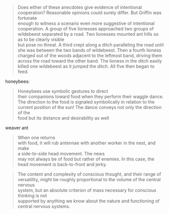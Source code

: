 >Does either of these anecdotes give evidence of intentional cooperation? Reasonable opinions could surely differ. But Griffin was fortunate  
enough to witness a scenario even more suggestive of intentional cooperation. A group of five lionesses approached two groups of wildebeest separated by a road. Two lionesses mounted ant hills so as to be clearly visible  
but pose no threat. A third crept along a ditch paralleling the road until  
she was between the two bands of wildebeest. Then a fourth lioness  
charged out of the woods adjacent to the leftmost band, driving them  
across the road toward the other band. The lioness in the ditch easily  
killed one wildebeest as it jumped the ditch. All five then began to feed.

honeybees:
>Honeybees use symbolic gestures to direct  
their companions toward food when they perform their waggle dance.  
The direction to the food is signaled symbolically in relation to the current position of the sun! The dance conveys not only the direction of the  
food but its distance and desirability as well

weaver ant
>When one returns  
with food, it will rub antennae with another worker in the nest, and make  
a side-to-side head movement. The news  
may not always be of food but rather of enemies. In this case, the head movement is back-to-front and jerky.

>The content and complexity of conscious thought, and their range of  
versatility, might be roughly proportional to the volume of the central nervous  
system, but an absolute criterion of mass necessary for conscious thinking is not  
supported by anything we know about the nature and functioning of central nervous systems.